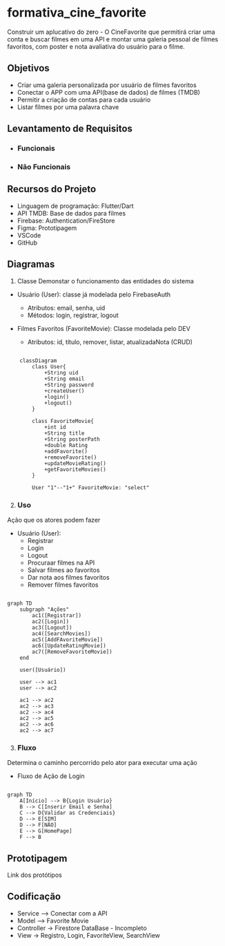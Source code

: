 # formativa_cine_favorite
Construir um aplucativo do zero - O CineFavorite que permitirá criar uma conta e buscar filmes em uma API e montar uma galeria pessoal de filmes favoritos, com poster e nota avaliativa do usuário para o filme.

## Objetivos
- Criar uma galeria personalizada por usuário de filmes favoritos
- Conectar o APP com uma API(base de dados) de filmes (TMDB)
- Permitir a criação de contas para cada usuário 
- Listar filmes por uma palavra chave

## Levantamento de Requisitos
- ### Funcionais 

- ### Não Funcionais 

## Recursos do Projeto
- Linguagem de programação: Flutter/Dart
- API TMDB: Base de dados para filmes
- Firebase: Authentication/FireStore
- Figma: Prototipagem
- VSCode
- GitHub

## Diagramas 
1. Classe
Demonstar o funcionamento das entidades do sistema

- Usuário (User): classe já modelada pelo FirebaseAuth
    - Atributos: email, senha, uid
    - Métodos: login, registrar, logout

- Filmes Favoritos (FavoriteMovie): Classe modelada pelo DEV
    - Atributos: id, título, remover, listar, atualizadaNota (CRUD)

```mermaid
    
    classDiagram
        class User{
            +String uid
            +String email
            +String password
            +createUser()
            +login()
            +logout()
        }

        class FavoriteMovie{
            +int id
            +String title
            +String posterPath
            +double Rating
            +addFavorite()
            +removeFavorite()
            +updateMovieRating()
            +getFavoriteMovies()
        }

        User "1"--"1+" FavoriteMovie: "select"
```

2. ### Uso
Ação que os atores podem fazer
- Usuário (User):
    - Registrar
    - Login
    - Logout
    - Procuraar filmes na API
    - Salvar filmes ao favoritos 
    - Dar nota aos filmes favoritos
    - Remover filmes favoritos 

```mermaid

graph TD
    subgraph "Ações"
        ac1([Registrar])
        ac2([Login])
        ac3([Logout])
        ac4([SearchMovies])
        ac5([AddFAvoriteMovie])
        ac6([UpdateRatingMovie])
        ac7([RemoveFavoriteMovie])
    end

    user([Usuário])

    user --> ac1
    user --> ac2

    ac1 --> ac2
    ac2 --> ac3
    ac2 --> ac4
    ac2 --> ac5
    ac2 --> ac6
    ac2 --> ac7

```

3. ### Fluxo
Determina o caminho percorrido pelo ator para executar uma ação

- Fluxo de Ação de Login

```mermaid

graph TD
    A[Início] --> B{Login Usuário}
    B --> C[Inserir Email e Senha]
    C --> D{Validar as Credenciais}
    D --> E[SIM]
    D --> F[NÃO]
    E --> G[HomePage]
    F --> B

```

## Prototipagem
Link dos protótipos

## Codificação

- Service --> Conectar com a API
- Model --> Favorite Movie 
- Controller -> Firestore DataBase - Incompleto
- View -> Registro, Login, FavoriteView, SearchView